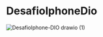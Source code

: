 # DesafioIphoneDio
![DesafioIphone-DIO drawio (1)](https://github.com/user-attachments/assets/123eacde-ce8e-4799-9e57-1c2dabc5f714)
